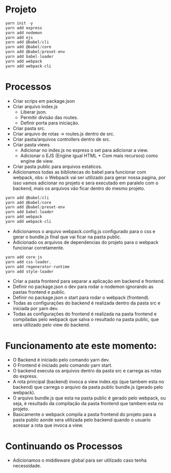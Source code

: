 # Projeto

```javascript
yarn init -y
yarn add express
yarn add nodemon
yarn add ejs
yarn add @babel/cli
yarn add @babel/core
yarn add @babel/preset-env
yarn add babel-loader
yarn add webpack
yarn add webpack-cli
```

# Processos

- Criar scrips em package.json
- Criar arquivo index.js
  - Liberar json.
  - Permitir divisão das routes.
  - Definir porta para iniciação.
- Criar pasta src.
- Criar arquivo de rotas -> routes.js dentro de src.
- Criar pasta/arquivos controllers dentro de src.
- Criar pasta views
  - Adicionar no index.js no express o set para adicionar a view.
  - Adicionar o EJS (Engine igual HTML + Com mais recursos) como engine de view.
- Criar pasta public para arquivos estaticos.
- Adicionamos todas as bibliotecas do babel para funcionar com webpack, obs: o Webpack vai ser utilizado para gerar nossa pagina, por isso vamos adicionar no projeto e sera executado em paralelo com o backend, mais os arquivos vão ficar dentro do mesmo projeto.

```javascript
yarn add @babel/cli
yarn add @babel/core
yarn add @babel/preset-env
yarn add babel-loader
yarn add webpack
yarn add webpack-cli
```

- Adicionamos o arquivo webpack.config.js configurado para o css e gerar o bundle.js final que vai ficar na pasta public.
- Adicionado os arquivos de dependencias do projeto para o webpack funcionar corretamente.

```javascript
yarn add core-js
yarn add css-loader,
yarn add regenerator-runtime
yarn add style-loader
```

- Criar a pasta frontend para separar a aplicação em backend e frontend.
- Definir no package.json o dev para rodar o nodemon ignorando as pastas frontend e public.
- Definir no package.json o start para rodar o webpack (frontend).
- Todas as configurações do backend é realizada dentro da pasta src e iniciada por yarn dev.
- Todas as configurações do frontend é realizada na pasta frontend e compiladas pelo webpack que salva o resultado na pasta public, que sera utilizado pelo view do backend.

# Funcionamento ate este momento:

- O Backend é iniciado pelo comando yarn dev.
- O Frontend é iniciado pelo comando yarn start.
- O backend executa os arquivos dentro da pasta src e carrega as rotas do express.
- A rota principal (backend) invoca a view index.ejs (que tambem esta no backend) que carrega o arquivo da pasta public bundle.js (gerado pelo webpack).
- O arquivo bundle.js que esta na pasta public é gerado pelo webpack, ou seja, é resultado da compilação da pasta frontend que tambem esta no projeto.
- Basicamente o webpack compila a pasta frontend do projeto para a pasta public aonde sera utilizada pelo backend quando o usuario acessar a rota que invoca a view.

# Continuando os Processos

- Adicionamos o middleware global para ser utilizado caso tenha necessidade.
